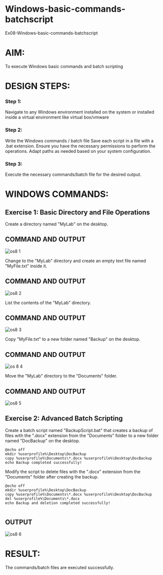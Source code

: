 # Windows-basic-commands-batchscript
Ex08-Windows-basic-commands-batchscript

# AIM:
To execute Windows basic commands and batch scripting

# DESIGN STEPS:

### Step 1:

Navigate to any Windows environment installed on the system or installed inside a virtual environment like virtual box/vmware 

### Step 2:

Write the Windows commands / batch file
Save each script in a file with a .bat extension.
Ensure you have the necessary permissions to perform the operations.
Adapt paths as needed based on your system configuration.
### Step 3:

Execute the necessary commands/batch file for the desired output. 




# WINDOWS COMMANDS:
## Exercise 1: Basic Directory and File Operations
Create a directory named "MyLab" on the desktop.


## COMMAND AND OUTPUT

![os8 1](https://github.com/user-attachments/assets/7c9189f3-dd70-4f0c-b214-2d9ffd0e1f00)


Change to the "MyLab" directory and create an empty text file named "MyFile.txt" inside it.


## COMMAND AND OUTPUT

![os8 2](https://github.com/user-attachments/assets/7bd8a4bb-cc76-45ed-b6e8-5a805c7cb5fe)


List the contents of the "MyLab" directory.


## COMMAND AND OUTPUT

![os8 3](https://github.com/user-attachments/assets/a5d39cd1-d27f-4cd9-a841-b53a859ca292)


Copy "MyFile.txt" to a new folder named "Backup" on the desktop.

## COMMAND AND OUTPUT

![os 8 4](https://github.com/user-attachments/assets/2f9402fc-1523-4ffb-824f-a40c7c595653)


Move the "MyLab" directory to the "Documents" folder.


## COMMAND AND OUTPUT

![os8 5](https://github.com/user-attachments/assets/37c7cbe5-d008-4755-9504-ab771bce5c17)


## Exercise 2: Advanced Batch Scripting

Create a batch script named "BackupScript.bat" that creates a backup of files with the ".docx" extension from the "Documents" folder to a new folder named "DocBackup" on the desktop.

```
@echo off
mkdir %userprofile%\Desktop\DocBackup
copy %userprofile%\Documents\*.docx %userprofile%\Desktop\DocBackup
echo Backup completed successfully!
```
Modify the script to delete files with the ".docx" extension from the "Documents" folder after creating the backup.
```
@echo off
mkdir %userprofile%\Desktop\DocBackup
copy %userprofile%\Documents\*.docx %userprofile%\Desktop\DocBackup
del %userprofile%\Documents\*.docx
echo Backup and deletion completed successfully!


```
## OUTPUT


![os8 6](https://github.com/user-attachments/assets/4cfa1ac0-f5fe-407e-99b7-d0341ebaafb1)



# RESULT:
The commands/batch files are executed successfully.

